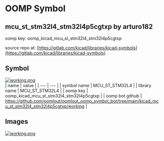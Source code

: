 # OOMP Symbol  
## mcu_st_stm32l4_stm32l4p5cgtxp  by arturo182  
  
oomp key: oomp_kicad_mcu_st_stm32l4_stm32l4p5cgtxp  
  
source repo at: [https://gitlab.com/kicad/libraries/kicad-symbols](https://gitlab.com/kicad/libraries/kicad-symbols)  
## Symbol  
  
[![working.png](working_600.png)](working.png)  
| name | value | 
| --- | --- | 
| symbol name | MCU_ST_STM32L4 | 
| library name | MCU_ST_STM32L4 | 
| oomp key | oomp_kicad_mcu_st_stm32l4_stm32l4p5cgtxp | 
| oomp bot github | https://github.com/oomlout/oomlout_oomp_symbol_bot/tree/main/kicad_mcu_st_stm32l4_stm32l4p5cgtxp/working | 
## Images  
  
[![working.png](working_140.png)](working.png)  
